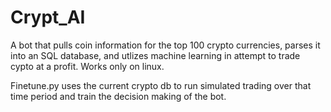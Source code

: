 # Crypt_AI
A bot that pulls coin information for the top 100 crypto currencies, parses it into an SQL database, and utlizes machine learning in attempt to trade cypto at a profit. Works only on linux.

Finetune.py uses the current crypto db to run simulated trading over that time period and train the decision making of the bot.
